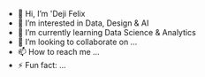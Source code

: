 - 👋 Hi, I’m 'Deji Felix
- 👀 I’m interested in Data, Design & AI
- 🌱 I’m currently learning Data Science & Analytics
- 💞️ I’m looking to collaborate on ...
- 📫 How to reach me ...
- ⚡ Fun fact: ...

<!---
ironFifty9/ironFifty9 is a ✨ special ✨ repository because its `README.md` (this file) appears on your GitHub profile.
You can click the Preview link to take a look at your changes.
--->
